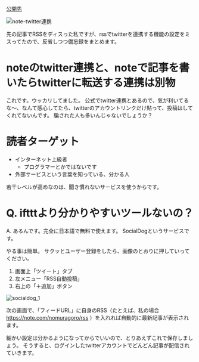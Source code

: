 [公開先](https://note.com/nomuragoro/n/na557a68dc37c)

![note-twitter連携](https://user-images.githubusercontent.com/15845907/88920928-a141bc80-d2a8-11ea-981f-95f19840e102.png)

先の記事でRSSをディスった私ですが、rssでtwitterを連携する機能の設定をミスってたので、反省しつつ備忘録をまとめます。

# noteのtwitter連携と、noteで記事を書いたらtwitterに転送する連携は別物
これです。ウッカリしてました。
公式でtwitter連携とあるので、気が利いてるな～、なんて感心してたら、twitterのアカウントリンクだけ貼って、投稿はしてくれてないんです。
騙された人も多いんじゃないでしょうか？

# 読者ターゲット
- インターネット上級者
  - プログラマーとかではないです
- 外部サービスという言葉を知っている、分かる人

若干レベルが高めなのは、聞き慣れないサービスを使うからです。

# Q. iftttより分かりやすいツールないの？
A. あるんです。完全に日本語で無料で使えます。
SocialDogというサービスです。

やる事は簡単。
サクッとユーザー登録をしたら、画像のとおりに押していってください。

1. 画面上「ツイート」タブ
2. 左メニュー「RSS自動投稿」
3. 右上の「＋追加」ボタン

![socialdog_1](https://user-images.githubusercontent.com/15845907/88921021-c5050280-d2a8-11ea-81e7-2cd67be8e9b0.png)

次の画面で、「フィードURL」に自身のRSS（たとえば、私の場合 https://note.com/nomuragoro/rss ）を入れれば自動的に最新記事が表示されます。

細かい設定は分かるようになってからでいいので、とりあえずこれで保存しましょう。
そうすると、ログインしたtwitterアカウントでどんどん記事が配信されていきます。
